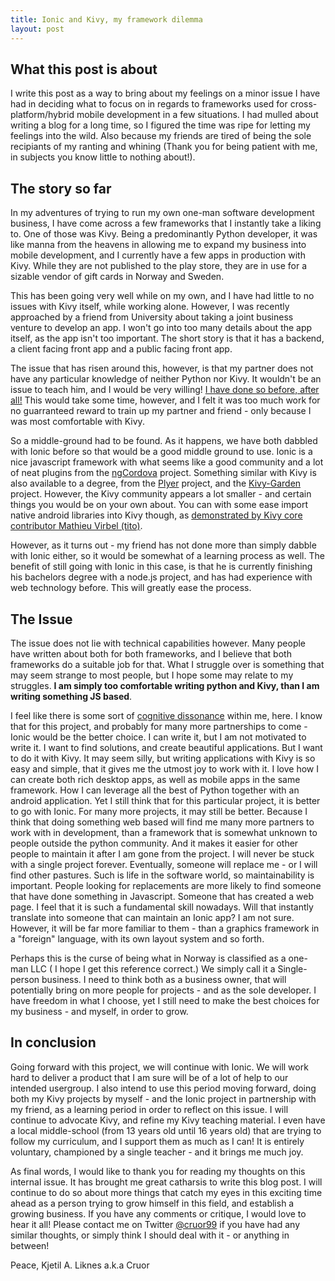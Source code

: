 ```yaml
---
title: Ionic and Kivy, my framework dilemma
layout: post
---
```



## What this post is about

I write this post as a way to bring about my feelings on a minor issue I have
had in deciding what to focus on in regards to frameworks used for
cross-platform/hybrid mobile development in a few situations. I had mulled
about writing a blog for a long time, so I figured the time was ripe for
letting my feelings into the wild. Also because my friends are tired of being
the sole recipiants of my ranting and whining (Thank you for being patient with
me, in subjects you know little to nothing about!).

## The story so far

In my adventures of trying to run my own one-man software development business,
I have come across a few frameworks that I instantly take a liking to. One of
those was Kivy. Being a predominantly Python developer, it was like manna from
the heavens in allowing me to expand my business into mobile development, and I
currently have a few apps in production with Kivy. While they are not published
to the play store, they are in use for a sizable vendor of gift cards in Norway
and Sweden.

This has been going very well while on my own, and I have had little to no
issues with Kivy itself, while working alone. However, I was recently approached by a friend
from University about taking a joint business venture to develop an app. I
won't go into too many details about the app itself, as the app isn't too
important. The short story is that it has a backend, a client facing front app
and a public facing front app.

The issue that has risen around this, however, is that my partner does not have
any particular knowledge of neither Python nor Kivy. It wouldn't be an issue to
teach him, and I would be very willing! [I have done so before, after
all!](https://github.com/cruor99/kivyteach) This would take some time, however,
and I felt it was too much work for no guarranteed reward to train up my
partner and friend - only because I was most comfortable with Kivy.

So a middle-ground had to be found. As it happens, we have both dabbled with
Ionic before so that would be a good middle ground to use. Ionic is a nice
javascript framework with what seems like a good community and a lot of neat
plugins from the [ngCordova](http://ngcordova.com/) project. Something similar with
Kivy is also available to a degree, from the
[Plyer](https://github.com/kivy/plyer) project, and the
[Kivy-Garden](https://kivy.org/docs/api-kivy.garden.html) project. However, the
Kivy community appears a lot smaller - and certain things you would be on your
own about. You can with some ease import native android libraries into Kivy
though, as [demonstrated by Kivy core contributor Mathieu Virbel
(tito)](https://github.com/tito/android-zbar-qrcode).

However, as it turns out - my friend has not done more than simply dabble with
Ionic either, so it would be somewhat of a learning process as well. The
benefit of still going with Ionic in this case, is that he is currently
finishing his bachelors degree with a node.js project, and has had experience
with web technology before. This will greatly ease the process.

## The Issue

The issue does not lie with technical capabilities however. Many people have
written about both for both frameworks, and I believe that both frameworks do a
suitable job for that. What I struggle over is something that may seem strange
to most people, but I hope some may relate to my struggles. **I am simply too
comfortable writing python and Kivy, than I am writing something JS based**.

I feel like there is some sort of [cognitive
dissonance](https://en.wikipedia.org/wiki/Cognitive_dissonance) within me,
here. I know that for this project, and probably for many more partnerships to
come - Ionic would be the better choice. I can write it, but I am not motivated
to write it. I want to find solutions, and create beautiful applications. But I
want to do it with Kivy. It may seem silly, but writing applications with Kivy
is so easy and simple, that it gives me the utmost joy to work with it. I love
how I can create both rich desktop apps, as well as mobile apps in the same
framework. How I can leverage all the best of Python together with an android
application. Yet I still think that for this particular project, it is better
to go with Ionic. For many more projects, it may still be better. Because I
think that doing something web based will find me many more partners to work
with in development, than a framework that is somewhat unknown to people
outside the python community. And it makes it easier for other people to
maintain it after I am gone from the project. I will never be stuck with a
single project forever. Eventually, someone will replace me - or I will find
other pastures. Such is life in the software world, so maintainability is
important. People looking for replacements are more likely to find someone that
have done something in Javascript. Someone that has created a web page. I feel
that it is such a fundamental skill nowadays. Will that instantly translate
into someone that can maintain an Ionic app? I am not sure. However, it will be
far more familiar to them - than a graphics framework in a "foreign" language,
with its own layout system and so forth.

Perhaps this is the curse of being what in Norway is classified as a one-man
LLC ( I hope I get this reference correct.) We simply call it a Single-person
business. I need to think both as a business owner, that will potentially bring
on more people for projects - and as the sole developer. I have freedom in what
I choose, yet I still need to make the best choices for my business - and
myself, in order to grow.

## In conclusion

Going forward with this project, we will continue with Ionic. We will work hard
to deliver a product that I am sure will be of a lot of help to our intended
usergroup. I also intend to use this period moving forward, doing both my Kivy
projects by myself - and the Ionic project in partnership with my friend, as a
learning period in order to reflect on this issue. I will continue to advocate
Kivy, and refine my Kivy teaching material. I even have a local middle-school
(from 13 years old until 16 years old) that are trying to follow my curriculum,
and I support them as much as I can! It is entirely voluntary, championed by a
single teacher - and it brings me much joy. 

As final words, I would like to thank you for reading my thoughts on this
internal issue. It has brought me great catharsis to write this blog post. I
will continue to do so about more things that catch my eyes in this exciting
time ahead as a person trying to grow himself in this field, and establish a
growing business. If you have any comments or critique, I would love to hear it
all! Please contact me on Twitter [@cruor99](https://twitter.com/Cruor99) if
you have had any similar thoughts, or simply think I should deal with it - or
anything in between!

Peace, 
Kjetil A. Liknes
a.k.a Cruor
